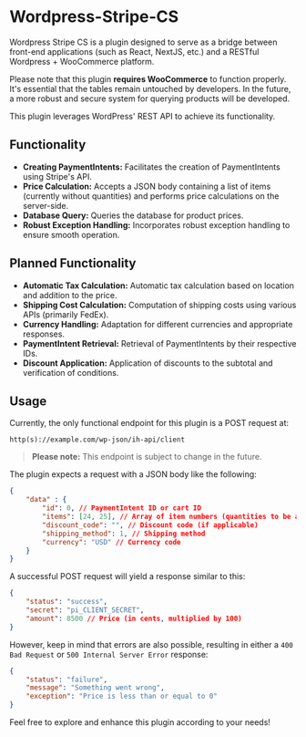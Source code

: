# Wordpress-Stripe-CS

Wordpress Stripe CS is a plugin designed to serve as a bridge between front-end applications (such as React, NextJS, etc.) and a RESTful Wordpress + WooCommerce platform.

Please note that this plugin **requires WooCommerce** to function properly. It's essential that the tables remain untouched by developers. In the future, a more robust and secure system for querying products will be developed.

This plugin leverages WordPress' REST API to achieve its functionality.

## Functionality 

- **Creating PaymentIntents:** Facilitates the creation of PaymentIntents using Stripe's API.
- **Price Calculation:** Accepts a JSON body containing a list of items (currently without quantities) and performs price calculations on the server-side.
- **Database Query:** Queries the database for product prices.
- **Robust Exception Handling:** Incorporates robust exception handling to ensure smooth operation.

## Planned Functionality

- **Automatic Tax Calculation:** Automatic tax calculation based on location and addition to the price.
- **Shipping Cost Calculation:** Computation of shipping costs using various APIs (primarily FedEx).
- **Currency Handling:** Adaptation for different currencies and appropriate responses.
- **PaymentIntent Retrieval:** Retrieval of PaymentIntents by their respective IDs.
- **Discount Application:** Application of discounts to the subtotal and verification of conditions.

## Usage

Currently, the only functional endpoint for this plugin is a POST request at:

```
http(s)://example.com/wp-json/ih-api/client
```

> **Please note:** This endpoint is subject to change in the future.

The plugin expects a request with a JSON body like the following:

```json
{
    "data" : {
        "id": 0, // PaymentIntent ID or cart ID
        "items": [24, 25], // Array of item numbers (quantities to be added in the future)
        "discount_code": "", // Discount code (if applicable)
        "shipping_method": 1, // Shipping method
        "currency": "USD" // Currency code
    }
}
```

A successful POST request will yield a response similar to this:

```json
{
    "status": "success",
    "secret": "pi_CLIENT_SECRET",
    "amount": 8500 // Price (in cents, multiplied by 100)
}
```

However, keep in mind that errors are also possible, resulting in either a `400 Bad Request` or `500 Internal Server Error` response:

```json
{
    "status": "failure",
    "message": "Something went wrong",
    "exception": "Price is less than or equal to 0"
}
```

Feel free to explore and enhance this plugin according to your needs!